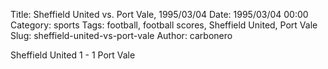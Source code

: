 Title: Sheffield United vs. Port Vale, 1995/03/04
Date: 1995/03/04 00:00
Category: sports
Tags: football, football scores, Sheffield United, Port Vale
Slug: sheffield-united-vs-port-vale
Author: carbonero


Sheffield United 1 - 1 Port Vale
